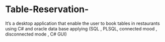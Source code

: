 # Table-Reservation-
It’s a desktop application that enable the user to book tables in restaurants using C# and oracle data base applying (SQL , PLSQL, connected mood , disconnected mode , C# GUI)
